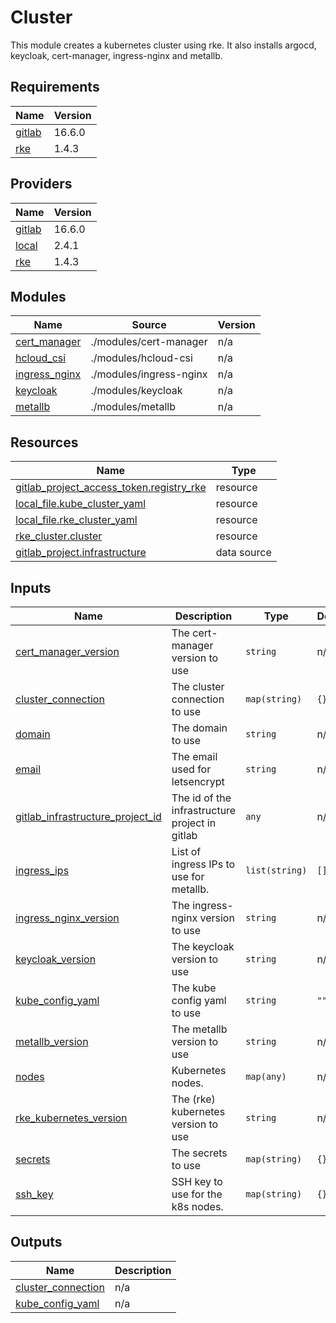 # Cluster

This module creates a kubernetes cluster using rke.
It also installs argocd, keycloak, cert-manager, ingress-nginx and metallb.

## Requirements

| Name | Version |
|------|---------|
| <a name="requirement_gitlab"></a> [gitlab](#requirement\_gitlab) | 16.6.0 |
| <a name="requirement_rke"></a> [rke](#requirement\_rke) | 1.4.3 |

## Providers

| Name | Version |
|------|---------|
| <a name="provider_gitlab"></a> [gitlab](#provider\_gitlab) | 16.6.0 |
| <a name="provider_local"></a> [local](#provider\_local) | 2.4.1 |
| <a name="provider_rke"></a> [rke](#provider\_rke) | 1.4.3 |

## Modules

| Name | Source | Version |
|------|--------|---------|
| <a name="module_cert_manager"></a> [cert\_manager](#module\_cert\_manager) | ./modules/cert-manager | n/a |
| <a name="module_hcloud_csi"></a> [hcloud\_csi](#module\_hcloud\_csi) | ./modules/hcloud-csi | n/a |
| <a name="module_ingress_nginx"></a> [ingress\_nginx](#module\_ingress\_nginx) | ./modules/ingress-nginx | n/a |
| <a name="module_keycloak"></a> [keycloak](#module\_keycloak) | ./modules/keycloak | n/a |
| <a name="module_metallb"></a> [metallb](#module\_metallb) | ./modules/metallb | n/a |

## Resources

| Name | Type |
|------|------|
| [gitlab_project_access_token.registry_rke](https://registry.terraform.io/providers/gitlabhq/gitlab/16.6.0/docs/resources/project_access_token) | resource |
| [local_file.kube_cluster_yaml](https://registry.terraform.io/providers/hashicorp/local/latest/docs/resources/file) | resource |
| [local_file.rke_cluster_yaml](https://registry.terraform.io/providers/hashicorp/local/latest/docs/resources/file) | resource |
| [rke_cluster.cluster](https://registry.terraform.io/providers/rancher/rke/1.4.3/docs/resources/cluster) | resource |
| [gitlab_project.infrastructure](https://registry.terraform.io/providers/gitlabhq/gitlab/16.6.0/docs/data-sources/project) | data source |

## Inputs

| Name | Description | Type | Default | Required |
|------|-------------|------|---------|:--------:|
| <a name="input_cert_manager_version"></a> [cert\_manager\_version](#input\_cert\_manager\_version) | The cert-manager version to use | `string` | n/a | yes |
| <a name="input_cluster_connection"></a> [cluster\_connection](#input\_cluster\_connection) | The cluster connection to use | `map(string)` | `{}` | no |
| <a name="input_domain"></a> [domain](#input\_domain) | The domain to use | `string` | n/a | yes |
| <a name="input_email"></a> [email](#input\_email) | The email used for letsencrypt | `string` | n/a | yes |
| <a name="input_gitlab_infrastructure_project_id"></a> [gitlab\_infrastructure\_project\_id](#input\_gitlab\_infrastructure\_project\_id) | The id of the infrastructure project in gitlab | `any` | n/a | yes |
| <a name="input_ingress_ips"></a> [ingress\_ips](#input\_ingress\_ips) | List of ingress IPs to use for metallb. | `list(string)` | `[]` | no |
| <a name="input_ingress_nginx_version"></a> [ingress\_nginx\_version](#input\_ingress\_nginx\_version) | The ingress-nginx version to use | `string` | n/a | yes |
| <a name="input_keycloak_version"></a> [keycloak\_version](#input\_keycloak\_version) | The keycloak version to use | `string` | n/a | yes |
| <a name="input_kube_config_yaml"></a> [kube\_config\_yaml](#input\_kube\_config\_yaml) | The kube config yaml to use | `string` | `""` | no |
| <a name="input_metallb_version"></a> [metallb\_version](#input\_metallb\_version) | The metallb version to use | `string` | n/a | yes |
| <a name="input_nodes"></a> [nodes](#input\_nodes) | Kubernetes nodes. | `map(any)` | n/a | yes |
| <a name="input_rke_kubernetes_version"></a> [rke\_kubernetes\_version](#input\_rke\_kubernetes\_version) | The (rke) kubernetes version to use | `string` | n/a | yes |
| <a name="input_secrets"></a> [secrets](#input\_secrets) | The secrets to use | `map(string)` | `{}` | no |
| <a name="input_ssh_key"></a> [ssh\_key](#input\_ssh\_key) | SSH key to use for the k8s nodes. | `map(string)` | `{}` | no |

## Outputs

| Name | Description |
|------|-------------|
| <a name="output_cluster_connection"></a> [cluster\_connection](#output\_cluster\_connection) | n/a |
| <a name="output_kube_config_yaml"></a> [kube\_config\_yaml](#output\_kube\_config\_yaml) | n/a |
